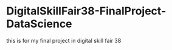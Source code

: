# DigitalSkillFair38-FinalProject-DataScience
this is for my final project in digital skill fair 38
